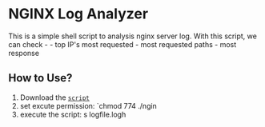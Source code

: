 # NGINX Log Analyzer

This is a simple shell script to analysis nginx server log. With this script, we can check -
    - top IP's most requested
    - most requested paths
    - most response

## How to Use?

1. Download the [`script`](./nginx-log-analyzer.sh)
2. set excute permission: `chmod 774 ./ngin
3. execute the script: s logfile.logh

